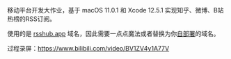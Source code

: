 移动平台开发大作业，基于 macOS 11.0.1 和 Xcode 12.5.1 实现知乎、微博、B站热榜的RSS订阅。

使用的是 [rsshub.app]('https://rsshub.app/') 域名，因此需要一点点魔法或者替换为你[自部署]('https://docs.rsshub.app/zh/install')的域名。

过程录屏：https://www.bilibili.com/video/BV1ZV4y1A77V